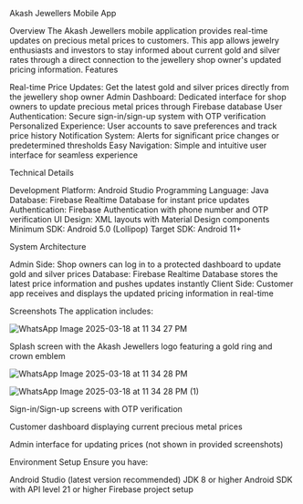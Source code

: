 Akash Jewellers Mobile App

Overview
The Akash Jewellers mobile application provides real-time updates on precious metal prices to customers. This app allows jewelry enthusiasts and investors to stay informed about current gold and silver rates through a direct connection to the jewellery shop owner's updated pricing information.
Features

Real-time Price Updates: Get the latest gold and silver prices directly from the jewellery shop owner
Admin Dashboard: Dedicated interface for shop owners to update precious metal prices through Firebase database
User Authentication: Secure sign-in/sign-up system with OTP verification
Personalized Experience: User accounts to save preferences and track price history
Notification System: Alerts for significant price changes or predetermined thresholds
Easy Navigation: Simple and intuitive user interface for seamless experience

Technical Details

Development Platform: Android Studio
Programming Language: Java
Database: Firebase Realtime Database for instant price updates
Authentication: Firebase Authentication with phone number and OTP verification
UI Design: XML layouts with Material Design components
Minimum SDK: Android 5.0 (Lollipop)
Target SDK: Android 11+

System Architecture

Admin Side: Shop owners can log in to a protected dashboard to update gold and silver prices
Database: Firebase Realtime Database stores the latest price information and pushes updates instantly
Client Side: Customer app receives and displays the updated pricing information in real-time

Screenshots
The application includes:

![WhatsApp Image 2025-03-18 at 11 34 27 PM](https://github.com/user-attachments/assets/3c39506a-25ec-4f1c-a997-02f60c7a91ff)

Splash screen with the Akash Jewellers logo featuring a gold ring and crown emblem


![WhatsApp Image 2025-03-18 at 11 34 28 PM](https://github.com/user-attachments/assets/3fd539b4-fb8a-434f-83f3-97451edd5768)

![WhatsApp Image 2025-03-18 at 11 34 28 PM (1)](https://github.com/user-attachments/assets/692e412a-536e-4af8-a750-c6fdd8b53dcc)



Sign-in/Sign-up screens with OTP verification

Customer dashboard displaying current precious metal prices

Admin interface for updating prices (not shown in provided screenshots)

Environment Setup
Ensure you have:

Android Studio (latest version recommended)
JDK 8 or higher
Android SDK with API level 21 or higher
Firebase project setup











